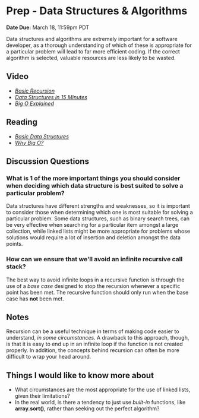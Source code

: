 # Prep - Data Structures & Algorithms

**Date Due:** March 18, 11:59pm PDT

Data structures and algorithms are extremely important for a software developer, as a thorough understanding
of which of these is appropriate for a particular problem will lead to far more efficient coding. If the correct
algorithm is selected, valuable resources are less likely to be wasted.

## Video

- [_Basic Recursion_](https://www.youtube.com/watch?v=vPEJSJMg4jY)
- [_Data Structures in 15 Minutes_](https://www.youtube.com/watch?v=sVxBVvlnJsM)
- [_Big O Explained_](https://www.youtube.com/watch?v=v4cd1O4zkGw)

## Reading

- [_Basic Data Structures_](https://towardsdatascience.com/8-common-data-structures-every-programmer-must-know-171acf6a1a42)
- [_Why Big O?_](https://triplebyte.com/blog/why-you-should-learn-big-o-and-stop-hacking-your-way-through-algorithms)

## Discussion Questions

### What is 1 of the more important things you should consider when deciding which data structure is best suited to solve a particular problem?

Data structures have different strengths and weaknesses, so it is important to consider those when
determining which one is most suitable for solving a particular problem. Some data structures,
such as binary search trees, can be very effective when searching for a particular item amongst
a large collection, while linked lists might be more appropriate for problems whose solutions would
require a lot of insertion and deletion amongst the data points.

### How can we ensure that we'll avoid an infinite recursive call stack?

The best way to avoid infinite loops in a recursive function is through the use of a _base case_
designed to stop the recursion whenever a specific point has been met. The recursive function should
only run when the base case has **not** been met.

## Notes

Recursion can be a useful technique in terms of making code easier to understand,
_in some circumstances_. A drawback to this approach, though, is that it is easy
to end up in an infinite loop if the function is not created properly. In addition,
the concepts behind recursion can often be more difficult to wrap your head around.

## Things I would like to know more about

- What circumstances are the most appropriate for the use of linked lists, given their limitations?
- In the real world, is there a tendency to just use _built-in_ functions, like **array.sort()**, rather than seeking out the perfect algorithm?

